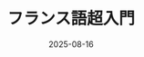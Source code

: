 ---
title: "フランス語超入門" 
date: 2025-08-16 
excerpt: "第7講　日常にあるフランス語"
image: '~/assets/images/aligator.png'
tags:
- フランス語
- 超入門
---